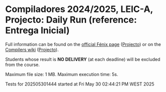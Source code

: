 # Compiladores 2024/2025, LEIC-A, Projecto: Daily Run (reference: Entrega Inicial)

Full information can be found on the [official Fénix page](https://fenix.tecnico.ulisboa.pt/disciplinas/Com36/2024-2025/2-semestre) ([Projecto](https://fenix.tecnico.ulisboa.pt/disciplinas/Com36/2024-2025/2-semestre/projecto)) or on the [Compilers wiki](https://web.tecnico.ulisboa.pt/~david.matos/w/pt/index.php/Compiladores) ([Projecto](https://web.tecnico.ulisboa.pt/~david.matos/w/pt/index.php/Compiladores/Projecto_de_Compiladores)).

Students whose result is **NO DELIVERY** (at each deadline) will be excluded from the course.

Maximum file size: 1 MB. Maximum execution time: 5s.

Tests for 202505301444 started at Fri May 30 02:44:21 PM WEST 2025

